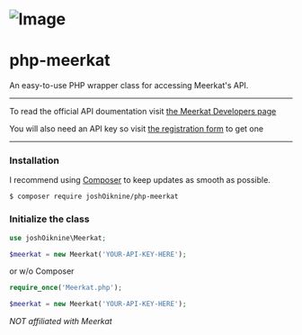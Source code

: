 # ![Image](http://i.imgur.com/Fp4eX8r.png)

# php-meerkat
An easy-to-use PHP wrapper class for accessing Meerkat's API.

---

To read the official API doumentation visit
[the Meerkat Developers page](http://developers.meerkatapp.co/)

You will also need an API key so visit
[the registration form](http://developers.meerkatapp.co/api/#getting-an-api-token)
to get one

---

### Installation

I recommend using [Composer](https://getcomposer.org) to keep updates as smooth as possible.

```
$ composer require joshOiknine/php-meerkat
```

### Initialize the class
```php
use joshOiknine\Meerkat;

$meerkat = new Meerkat('YOUR-API-KEY-HERE');
```
or w/o Composer

```php
require_once('Meerkat.php');

$meerkat = new Meerkat('YOUR-API-KEY-HERE');
```

*NOT affiliated with Meerkat*
